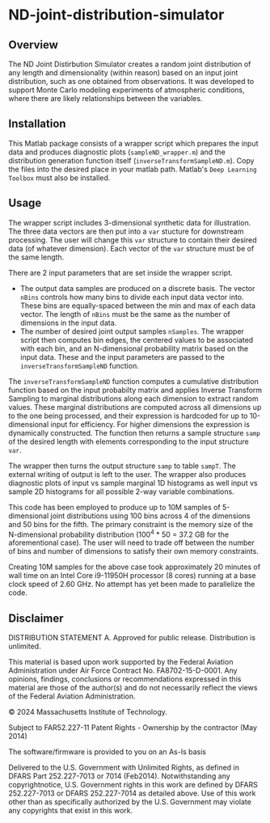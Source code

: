 # ND-joint-distribution-simulator
## Overview
The ND Joint Distirbution Simulator creates a random joint distribution of any length and dimensionality (within reason) based on an input joint distribution, such as one obtained from observations.  It was developed to support Monte Carlo modeling experiments of atmospheric conditions, where there are likely relationships between the variables.  
## Installation
This Matlab package consists of a wrapper script which prepares the input data and produces diagnostic plots (`sampleND_wrapper.m`) and the distribution generation function itself (`inverseTransformSampleND.m`).  Copy the files into the desired place in your matlab path.  Matlab's `Deep Learning Toolbox` must also be installed.
## Usage
The wrapper script includes 3-dimensional synthetic data for illustration.  The three data vectors are then put into a `var` stucture for downstream processing.  The user will change this `var` structure to contain their desired data (of whatever dimension).  Each vector of the `var` structure must be of the same length.

There are 2 input parameters that are set inside the wrapper script.
- The output data samples are produced on a discrete basis.  The vector `nBins` controls how many bins to divide each input data vector into.  These bins are equally-spaced between the min and max of each data vector. The length of `nBins` must be the same as the number of dimensions in the input data.
- The number of desired joint output samples `nSamples`.
The wrapper script then computes bin edges, the centered values to be associated with each bin, and an N-dimensional probability matrix based on the input data.  These and the input parameters are passed to the `inverseTransformSampleND` function.

The `inverseTransformSampleND` function computes a cumulative distribution function based on the input probabilty matrix and applies Inverse Transform Sampling to marginal distributions along each dimension to extract random values.  These marginal distributions are computed across all dimensions up to the one being processed, and their expression is hardcoded for up to 10-dimensional input for efficiency.  For higher dimensions the expression is dynamically constructed.  The function then returns a sample structure `samp` of the desired length with elements corresponding to the input structure `var`.

The wrapper then turns the output structure `samp` to table `sampT`.  The external writing of output is left to the user.  The wrapper also produces diagnostic plots of input vs sample marginal 1D histograms as well input vs sample 2D histograms for all possible 2-way variable combinations.

This code has been employed to produce up to 10M samples of 5-dimensional joint distributions using 100 bins across 4 of the dimensions and 50 bins for the fifth.  The primary constraint is the memory size of the N-dimensional probability distribution (100<sup>4</sup> * 50 = 37.2 GB for the aforementional case).  The user will need to trade off between the number of bins and number of dimensions to satisfy their own memory constraints.

Creating 10M samples for the above case took approximately 20 minutes of wall time on an Intel Core i9-11950H processor (8 cores) running at a base clock speed of 2.60 GHz.  No attempt has yet been made to parallelize the code.
## Disclaimer
DISTRIBUTION STATEMENT A. Approved for public release. Distribution is unlimited.
 
This material is based upon work supported by the Federal Aviation Administration under Air Force Contract No. FA8702-15-D-0001. Any opinions, findings, conclusions or recommendations expressed in this material are those of the author(s) and do not necessarily reflect the views of the Federal Aviation Administration.

© 2024 Massachusetts Institute of Technology.
 
Subject to FAR52.227-11 Patent Rights - Ownership by the contractor (May 2014)

The software/firmware is provided to you on an As-Is basis

Delivered to the U.S. Government with Unlimited Rights, as defined in DFARS Part 252.227-7013 or 7014 (Feb2014). Notwithstanding any copyrightnotice, U.S. Government rights in this work are defined by DFARS 252.227-7013 or DFARS 252.227-7014 as detailed above. Use of this work other than as specifically authorized by the U.S. Government may violate any copyrights that exist in this work.
